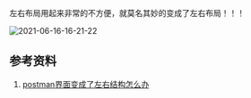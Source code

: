 左右布局用起来非常的不方便，就莫名其妙的变成了左右布局！！！

![2021-06-16-16-21-22](https://junjie2018sz.oss-cn-shenzhen.aliyuncs.com/images/2021-06-16-16-21-22.png)

## 参考资料

1. [postman界面变成了左右结构怎么办](https://blog.csdn.net/jiangyu1013/article/details/79090185)
